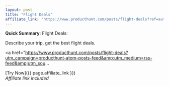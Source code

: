 ```yaml
---
layout: post
title: "Flight Deals"
affiliate_link: "https://www.producthunt.com/posts/flight-deals?ref=autoverse&utm_source=autoverse"
---
```


**Quick Summary**: Flight Deals: <p>
            Describe your trip, get the best flight deals.
          </p>
          <p>
            <a href="https://www.producthunt.com/posts/flight-deals?utm_campaign=producthunt-atom-posts-feed&amp;utm_medium=rss-feed&amp;utm_sou...

[Try Now]({{ page.affiliate_link }})  
*Affiliate link included*
